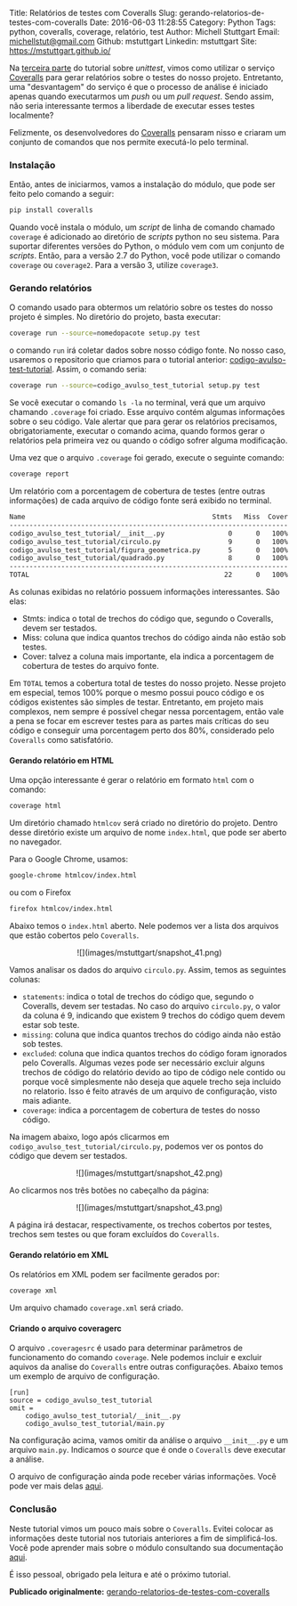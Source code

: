 Title: Relatórios de testes com Coveralls
Slug: gerando-relatorios-de-testes-com-coveralls
Date: 2016-06-03 11:28:55
Category: Python
Tags: python, coveralls, coverage, relatório, test
Author: Michell Stuttgart
Email: michellstut@gmail.com
Github: mstuttgart
Linkedin: mstuttgart
Site: https://mstuttgart.github.io/

Na [terceira parte](https://mstuttgart.github.io/2016/04/29/2016-04-29-python-com-unittest-travis-ci-coveralls-e-landscape-parte-3-de-4/) do tutorial sobre *unittest*, vimos como utilizar o serviço [Coveralls](https://coveralls.io/) para gerar relatórios sobre o testes do nosso projeto. Entretanto, uma "desvantagem" do serviço é que o processo de análise é iniciado apenas quando executarmos um *push* ou um *pull request*. Sendo assim, não seria interessante termos a liberdade de executar esses testes localmente?

Felizmente, os desenvolvedores do [Coveralls](https://coveralls.io/) pensaram nisso e criaram um conjunto de comandos que nos permite executá-lo pelo terminal.

### Instalação

Então, antes de iniciarmos, vamos a instalação do módulo, que pode ser feito pelo comando a seguir:

```bash
pip install coveralls
```

Quando você instala o módulo, um *script* de linha de comando chamado `coverage` é adicionado ao diretório de *scripts* python no seu sistema. Para suportar diferentes versões do Python, o módulo vem com um conjunto de *scripts*. Então, para a versão 2.7 do Python, você pode utilizar o comando `coverage` ou `coverage2`. Para a versão 3, utilize `coverage3`.

### Gerando relatórios

O comando usado para obtermos um relatório sobre os testes do nosso projeto é simples. No diretório do projeto, basta executar:

```bash
coverage run --source=nomedopacote setup.py test
```
o comando `run` irá coletar dados sobre nosso código fonte. No nosso caso, usaremos o repositorio que criamos para o tutorial anterior: [codigo-avulso-test-tutorial](https://github.com/mstuttgart/codigo-avulso-test-tutorial). Assim, o comando seria:

```bash
coverage run --source=codigo_avulso_test_tutorial setup.py test
```

Se você executar o comando `ls -la` no terminal, verá que um arquivo chamando `.coverage` foi criado. Esse arquivo contém algumas informações sobre o seu código. Vale alertar que para gerar os relatórios precisamos, obrigatoriamente, executar o comando acima, quando formos gerar o relatórios pela primeira vez ou quando o código sofrer alguma modificação.

Uma vez que o arquivo `.coverage` foi gerado, execute o seguinte comando:

```bash
coverage report
```

Um relatório com a porcentagem de cobertura de testes (entre outras informações) de cada arquivo de código fonte será exibido no terminal.

```bash
Name                                               Stmts   Miss  Cover
----------------------------------------------------------------------
codigo_avulso_test_tutorial/__init__.py                0      0   100%
codigo_avulso_test_tutorial/circulo.py                 9      0   100%
codigo_avulso_test_tutorial/figura_geometrica.py       5      0   100%
codigo_avulso_test_tutorial/quadrado.py                8      0   100%
----------------------------------------------------------------------
TOTAL                                                 22      0   100%
```

As colunas exibidas no relatório possuem informações interessantes. São elas:

* Stmts: indica o total de trechos do código que, segundo o Coveralls, devem ser testados.
* Miss: coluna que indica quantos trechos do código ainda não estão sob testes.
* Cover: talvez a coluna mais importante, ela indica a porcentagem de cobertura de testes do arquivo fonte.

Em `TOTAL` temos a cobertura total de testes do nosso projeto. Nesse projeto em especial, temos 100% porque o mesmo possui pouco código e os códigos existentes são simples de testar. Entretanto, em projeto mais complexos, nem sempre é possível chegar nessa porcentagem, então vale a pena se focar em escrever testes para as partes mais críticas do seu código e conseguir uma porcentagem perto dos 80%, considerado pelo `Coveralls` como satisfatório.

#### Gerando relatório em HTML

Uma opção interessante é gerar o relatório em formato `html` com o comando:

```bash
coverage html
```

Um diretório chamado `htmlcov` será criado no diretório do projeto. Dentro desse diretório existe um arquivo de nome `index.html`, que pode ser aberto no navegador.

Para o Google Chrome, usamos:

```bash
google-chrome htmlcov/index.html
```
ou com o Firefox

```bash
firefox htmlcov/index.html
```

Abaixo temos o `index.html` aberto. Nele podemos ver a lista dos arquivos que estão cobertos pelo `Coveralls`.

<center>
![](images/mstuttgart/snapshot_41.png)
</center>

Vamos analisar os dados do arquivo `circulo.py`. Assim, temos as seguintes colunas:

* `statements`: indica o total de trechos do código que, segundo o Coveralls, devem ser testadas. No caso do arquivo `circulo.py`,  o valor da coluna é 9, indicando que existem 9 trechos do código quem devem estar sob teste.
* `missing`: coluna que indica quantos trechos do código ainda não estão sob testes.
* `excluded`: coluna que indica quantos trechos do código foram ignorados pelo Coveralls. Algumas vezes pode ser necessário excluir alguns trechos de código do relatório devido ao tipo de código nele contido ou porque você simplesmente não deseja que aquele trecho seja incluido no relatorio. Isso é feito através de um arquivo de configuração, visto mais adiante.
* `coverage`: indica a porcentagem de cobertura de testes do nosso código.

Na imagem abaixo, logo após clicarmos em `codigo_avulso_test_tutorial/circulo.py`, podemos ver os pontos do código que devem ser testados.

<center>
![](images/mstuttgart/snapshot_42.png)
</center>

Ao clicarmos nos três botões no cabeçalho da página:

<center>
![](images/mstuttgart/snapshot_43.png)
</center>

A página irá destacar, respectivamente, os trechos cobertos por testes, trechos sem testes ou que foram excluídos do `Coveralls`.

#### Gerando relatório em XML
Os relatórios em XML podem ser facilmente gerados por:

```bash
coverage xml
```
Um arquivo chamado `coverage.xml` será criado.

#### Criando o arquivo coveragerc

O arquivo `.coveragesrc` é usado para determinar parâmetros de funcionamento do comando `coverage`. Nele podemos incluir e excluir aquivos da analise do `Coveralls` entre outras configurações. Abaixo temos um exemplo de arquivo de configuração.

```
[run]
source = codigo_avulso_test_tutorial
omit =
    codigo_avulso_test_tutorial/__init__.py
    codigo_avulso_test_tutorial/main.py
```

Na configuração acima, vamos omitir da análise o arquivo `__init__.py` e um arquivo `main.py`. Indicamos o *source* que é onde o `Coveralls` deve executar a análise.

O arquivo de configuração ainda pode receber várias informações. Você pode ver mais delas [aqui](http://coverage.readthedocs.io/en/latest/source.html#source).

### Conclusão

Neste tutorial vimos um pouco mais sobre o `Coveralls`. Evitei colocar as informações deste tutorial nos tutoriais anteriores a fim de simplificá-los. Você pode aprender mais sobre o módulo consultando sua documentação [aqui](http://coverage.readthedocs.io/en/latest/index.html).

É isso pessoal, obrigado pela leitura e até o próximo tutorial.

**Publicado originalmente:** [gerando-relatorios-de-testes-com-coveralls](https://mstuttgart.github.io/2016/05/18/2016-05-18-gerando-relatorios-de-teste-com-coveralls/)
